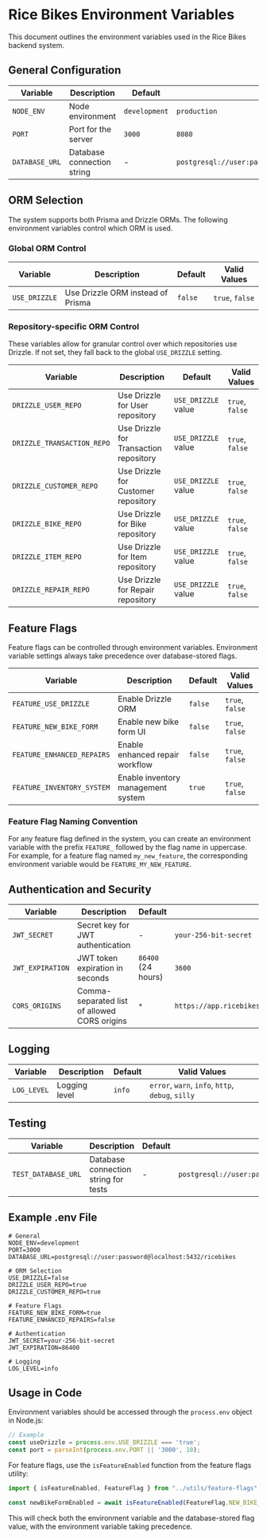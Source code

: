 # Rice Bikes Environment Variables

This document outlines the environment variables used in the Rice Bikes backend system.

## General Configuration

| Variable | Description | Default | Example |
|----------|-------------|---------|---------|
| `NODE_ENV` | Node environment | `development` | `production` |
| `PORT` | Port for the server | `3000` | `8080` |
| `DATABASE_URL` | Database connection string | - | `postgresql://user:password@localhost:5432/ricebikes` |

## ORM Selection

The system supports both Prisma and Drizzle ORMs. The following environment variables control which ORM is used.

### Global ORM Control

| Variable | Description | Default | Valid Values |
|----------|-------------|---------|-------------|
| `USE_DRIZZLE` | Use Drizzle ORM instead of Prisma | `false` | `true`, `false` |

### Repository-specific ORM Control

These variables allow for granular control over which repositories use Drizzle. If not set, they fall back to the global `USE_DRIZZLE` setting.

| Variable | Description | Default | Valid Values |
|----------|-------------|---------|-------------|
| `DRIZZLE_USER_REPO` | Use Drizzle for User repository | `USE_DRIZZLE` value | `true`, `false` |
| `DRIZZLE_TRANSACTION_REPO` | Use Drizzle for Transaction repository | `USE_DRIZZLE` value | `true`, `false` |
| `DRIZZLE_CUSTOMER_REPO` | Use Drizzle for Customer repository | `USE_DRIZZLE` value | `true`, `false` |
| `DRIZZLE_BIKE_REPO` | Use Drizzle for Bike repository | `USE_DRIZZLE` value | `true`, `false` |
| `DRIZZLE_ITEM_REPO` | Use Drizzle for Item repository | `USE_DRIZZLE` value | `true`, `false` |
| `DRIZZLE_REPAIR_REPO` | Use Drizzle for Repair repository | `USE_DRIZZLE` value | `true`, `false` |

## Feature Flags

Feature flags can be controlled through environment variables. Environment variable settings always take precedence over database-stored flags.

| Variable | Description | Default | Valid Values |
|----------|-------------|---------|-------------|
| `FEATURE_USE_DRIZZLE` | Enable Drizzle ORM | `false` | `true`, `false` |
| `FEATURE_NEW_BIKE_FORM` | Enable new bike form UI | `false` | `true`, `false` |
| `FEATURE_ENHANCED_REPAIRS` | Enable enhanced repair workflow | `false` | `true`, `false` |
| `FEATURE_INVENTORY_SYSTEM` | Enable inventory management system | `true` | `true`, `false` |

### Feature Flag Naming Convention

For any feature flag defined in the system, you can create an environment variable with the prefix `FEATURE_` followed by the flag name in uppercase. For example, for a feature flag named `my_new_feature`, the corresponding environment variable would be `FEATURE_MY_NEW_FEATURE`.

## Authentication and Security

| Variable | Description | Default | Example |
|----------|-------------|---------|---------|
| `JWT_SECRET` | Secret key for JWT authentication | - | `your-256-bit-secret` |
| `JWT_EXPIRATION` | JWT token expiration in seconds | `86400` (24 hours) | `3600` |
| `CORS_ORIGINS` | Comma-separated list of allowed CORS origins | `*` | `https://app.ricebikes.org,https://admin.ricebikes.org` |

## Logging

| Variable | Description | Default | Valid Values |
|----------|-------------|---------|-------------|
| `LOG_LEVEL` | Logging level | `info` | `error`, `warn`, `info`, `http`, `debug`, `silly` |

## Testing

| Variable | Description | Default | Example |
|----------|-------------|---------|---------|
| `TEST_DATABASE_URL` | Database connection string for tests | - | `postgresql://user:password@localhost:5432/ricebikes_test` |

## Example .env File

```env
# General
NODE_ENV=development
PORT=3000
DATABASE_URL=postgresql://user:password@localhost:5432/ricebikes

# ORM Selection
USE_DRIZZLE=false
DRIZZLE_USER_REPO=true
DRIZZLE_CUSTOMER_REPO=true

# Feature Flags
FEATURE_NEW_BIKE_FORM=true
FEATURE_ENHANCED_REPAIRS=false

# Authentication
JWT_SECRET=your-256-bit-secret
JWT_EXPIRATION=86400

# Logging
LOG_LEVEL=info
```

## Usage in Code

Environment variables should be accessed through the `process.env` object in Node.js:

```typescript
// Example
const useDrizzle = process.env.USE_DRIZZLE === 'true';
const port = parseInt(process.env.PORT || '3000', 10);
```

For feature flags, use the `isFeatureEnabled` function from the feature flags utility:

```typescript
import { isFeatureEnabled, FeatureFlag } from "../utils/feature-flags";

const newBikeFormEnabled = await isFeatureEnabled(FeatureFlag.NEW_BIKE_FORM);
```

This will check both the environment variable and the database-stored flag value, with the environment variable taking precedence.